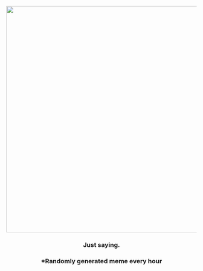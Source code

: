 <p align="center">
        <img src="https://i.redd.it/9gfqmia8m9i91.jpg" width="600" height="600">
        </p>
        <h3 align="center">Just saying.</h3>
        <h3 align="center">*Randomly generated meme every hour</h3>
    
